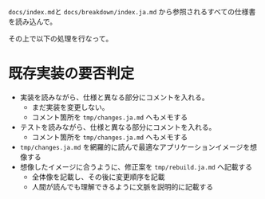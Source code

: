 `docs/index.md`と
`docs/breakdown/index.ja.md` から参照されるすべての仕様書を読み込んで。

その上で以下の処理を行なって。

# 既存実装の要否判定
- 実装を読みながら、仕様と異なる部分にコメントを入れる。
  - まだ実装を変更しない。
  - コメント箇所を `tmp/changes.ja.md` へもメモする
- テストを読みながら、仕様と異なる部分にコメントを入れる。
  - コメント箇所を `tmp/changes.ja.md` へもメモする
- `tmp/changes.ja.md` を網羅的に読んで最適なアプリケーションイメージを想像する
- 想像したイメージに合うように、修正案を `tmp/rebuild.ja.md` へ記載する
  - 全体像を記載し、その後に変更順序を記載
  - 人間が読んでも理解できるように文脈を説明的に記載する

